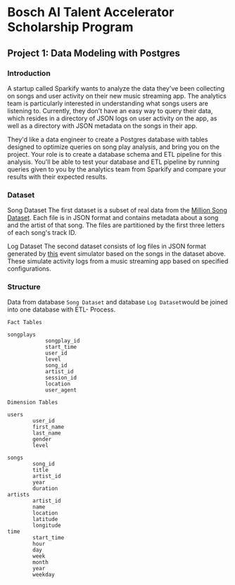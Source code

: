 
#  Bosch AI Talent Accelerator Scholarship Program
## Project 1: Data Modeling with Postgres 

### **Introduction**
A startup called Sparkify wants to analyze the data they've been collecting on songs and user activity on their new music streaming app. The analytics team is particularly interested in understanding what songs users are listening to. Currently, they don't have an easy way to query their data, which resides in a directory of JSON logs on user activity on the app, as well as a directory with JSON metadata on the songs in their app.

They'd like a data engineer to create a Postgres database with tables designed to optimize queries on song play analysis, and bring you on the project. Your role is to create a database schema and ETL pipeline for this analysis. You'll be able to test your database and ETL pipeline by running queries given to you by the analytics team from Sparkify and compare your results with their expected results.

### Dataset

Song Dataset
The first dataset is a subset of real data from the [Million Song Dataset](http://millionsongdataset.com). Each file is in JSON format and contains metadata about a song and the artist of that song. The files are partitioned by the first three letters of each song's track ID.

Log Dataset
The second dataset consists of log files in JSON format generated by [this](https://github.com/Interana/eventsim) event simulator based on the songs in the dataset above. These simulate activity logs from a music streaming app based on specified configurations.

### Structure
Data from database `Song Dataset` and database `Log Dataset`would be joined into one database with ETL- Process.

`Fact Tables`
```
songplays
            songplay_id 
            start_time 
            user_id
            level
            song_id
            artist_id
            session_id
            location
            user_agent
```
`Dimension Tables`
```
users  
        user_id
        first_name
        last_name
        gender
        level
   
songs   
        song_id
        title
        artist_id
        year
        duration
artists 
        artist_id
        name
        location
        latitude
        longitude
time    
        start_time
        hour
        day
        week
        month
        year
        weekday
```



